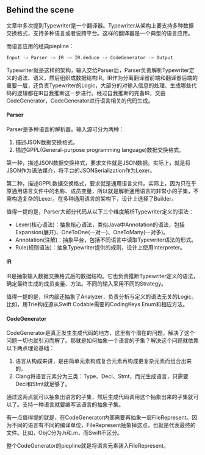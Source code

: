 ## Behind the scene

文章中多次提到Typewriter是一个翻译器。Typewriter从架构上要支持多种数据交换格式，支持多种语言或者说跨平台。这样的翻译器是一个典型的语言应用。

而语言应用的经典piepline：

```swift
Input -> Parser -> IR -> IR.deduce -> CodeGenerator -> Output
```

Typewriter就是这样的架构，输入交给Parser后，Parser负责解析Typewriter定义的语法、语义，然后组织成数据结构IR。IR作为分离翻译器前端和翻译器后端的重要一层，还负责Typewriter的Logic，大部分的对输入信息的处理、生成哪些代码的逻辑都在IR自我推断这一步进行。经过自我推断的完备IR，交由CodeGenerator，CodeGenerator进行语言相关的代码生成。



#### Parser

Parser是多种语言的解析器。输入源可分为两种：

1. 描述JSON数据交换格式。
2. 描述GPPL(General-purpose programming language)数据交换格式。

第一种，描述JSON数据交换格式，要求文件就是JSON数据。实际上，就是将JSON作为语法媒介，将平台的JSONSerialization作为Lexer。

第二种，描述GPPL数据交换格式，要求就是通用语言文件。实际上，因为只在乎原通用语言文件中的名称、成员变量，所以就是解析通用语言的非常小的子集，不需构造复杂的Lexer。在多种通用语言的架构下，设计上选择了Builder。

值得一提的是，Parser大部分代码从以下三个维度解析Typewriter定义的语法：

- Lexer(核心语法)：抽象核心语法，类似Java中Annotation的语法，包括Expansion(展开)、OneToOne(一对一)、OneToMany(一对多)。
- Annotation(注解)：抽象平台，包括不同语言中读取Typewriter语法的形式。
- Rule(规则语法)：抽象Typewriter提供的规则，设计上使用Interpreter。



#### IR

IR是抽象输入数据交换格式后的数据结构。它也负责推断Typewriter定义的语法，确定最终生成的成员变量、方法。不同的输入采用不同的Strategy。

值得一提的是，IR内部还抽象了Analyzer，负责分析与定义的语法无关的Logic。比如，用Trie构成遵从Swift Codable需要的CodingKeys Enum和相应方法。



#### CodeGenerator

CodeGenerator是真正发生生成代码的地方，这里有个潜在的问题，解决了这个问题一切也就引刃而解了。那就是如何抽象一个语言的子集？解决这个问题就依靠以下两点理论基础：

1. 语言从构成来讲，是由简单元素构成复合元素再构成更复杂元素而组合出来的。
2. Clang将语言元素分为三类：Type、Decl、Stmt，而光生成语言，只需要Decl和Stmt就足够了。

通过这两点就可以抽象出语言的子集，然后生成代码调用这个抽象出来的子集就可以了。支持一种语言就要编写该语言的抽象子集。

有一点值得提的就是，在CodeGenerator内部需要再抽象一层FileRepresent。因为不同的语言有不同的编译单位，FileRepresent抽象掉这点，也就是代表最终的文件。比如，ObjC分为.h和.m，而Swift不区分。

整个CodeGenerator的piepline就是将语言元素装入FileRepresent。

